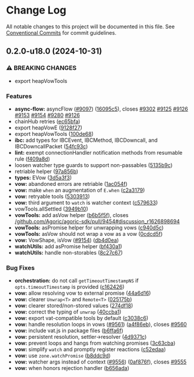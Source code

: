 # Change Log

All notable changes to this project will be documented in this file.
See [Conventional Commits](https://conventionalcommits.org) for commit guidelines.

## 0.2.0-u18.0 (2024-10-31)


### ⚠ BREAKING CHANGES

* export heapVowTools

### Features

* **async-flow:** asyncFlow ([#9097](https://github.com/Agoric/agoric-sdk/issues/9097)) ([16095c5](https://github.com/Agoric/agoric-sdk/commit/16095c5076043133aff0f25721131be2ca1ef5af)), closes [#9302](https://github.com/Agoric/agoric-sdk/issues/9302) [#9125](https://github.com/Agoric/agoric-sdk/issues/9125) [#9126](https://github.com/Agoric/agoric-sdk/issues/9126) [#9153](https://github.com/Agoric/agoric-sdk/issues/9153) [#9154](https://github.com/Agoric/agoric-sdk/issues/9154) [#9280](https://github.com/Agoric/agoric-sdk/issues/9280) [#9126](https://github.com/Agoric/agoric-sdk/issues/9126)
* chainHub retries ([ec65bfa](https://github.com/Agoric/agoric-sdk/commit/ec65bfa61e592f43d6e9cd9cda422300e79813f1))
* export heapVowE ([9128f27](https://github.com/Agoric/agoric-sdk/commit/9128f279a2dea75e99a9b250e159c917c07cdfff))
* export heapVowTools ([100de68](https://github.com/Agoric/agoric-sdk/commit/100de68330ffd7d56a3e4fdefc591380e2a3307f))
* **ibc:** add types for IBCEvent, IBCMethod, IBCDowncall, and IBCDowncallPacket ([54fc93c](https://github.com/Agoric/agoric-sdk/commit/54fc93c1362d9131ec0803abea785ad303757e43))
* **lint:** exempt connectionHandler notification methods from resumable rule ([f409a8d](https://github.com/Agoric/agoric-sdk/commit/f409a8dd899cd0eb8c24ba2dba12724dafaae03c))
* loosen watcher type guards to support non-passables ([5135b9c](https://github.com/Agoric/agoric-sdk/commit/5135b9c2068dd563813f0005da24b7b9884a5301))
* retriable helper ([97a856b](https://github.com/Agoric/agoric-sdk/commit/97a856becae8ce4c611695afca27998822749649))
* **types:** EVow ([3d5a3f3](https://github.com/Agoric/agoric-sdk/commit/3d5a3f3e44e328e102d7db197c0b06b18a5c63fe))
* **vow:** abandoned errors are retriable ([1ac054f](https://github.com/Agoric/agoric-sdk/commit/1ac054ffcbf665b885ec55944a0652023139387f))
* **vow:** make `when` an augmentation of `E.when` ([c2a3179](https://github.com/Agoric/agoric-sdk/commit/c2a31792b7070a44b2ab6c9f95dd845b75b316e8))
* **vow:** retryable tools ([5303913](https://github.com/Agoric/agoric-sdk/commit/53039135f760666f88ac0659f5e65c2c1b74a1d5))
* **vow:** third argument to `watch` is watcher context ([c579633](https://github.com/Agoric/agoric-sdk/commit/c579633ceb9c6a94c0998993caec9fc28d02e214))
* vowTools.allSettled ([3949b10](https://github.com/Agoric/agoric-sdk/commit/3949b107de79ccb2e46e14b2ab761f4ada742d25))
* **vowTools:** add asVow helper ([b6b5f5f](https://github.com/Agoric/agoric-sdk/commit/b6b5f5f7dd978b44dc865bbbe028cc76aa76543e)), closes [/github.com/Agoric/agoric-sdk/pull/9454#discussion_r1626898694](https://github.com/Agoric//github.com/Agoric/agoric-sdk/pull/9454/issues/discussion_r1626898694)
* **vowTools:** asPromise helper for unwrapping vows ([c940d5c](https://github.com/Agoric/agoric-sdk/commit/c940d5ca7356428d2bda78af17942dc76fef59dc))
* **vowTools:** asVow should not wrap a vow as a vow ([0cdcd5f](https://github.com/Agoric/agoric-sdk/commit/0cdcd5f32b0436db9e027d6ff8343f4cef570666))
* **vow:** VowShape, isVow ([#9154](https://github.com/Agoric/agoric-sdk/issues/9154)) ([db4d0ea](https://github.com/Agoric/agoric-sdk/commit/db4d0eab68a1d361ddbb6fe993ff0b9969a348e5))
* **watchUtils:** add asPromise helper ([bf430a1](https://github.com/Agoric/agoric-sdk/commit/bf430a12afa853b332fd6cfdcb77781d544b0e7c))
* **watchUtils:** handle non-storables ([8c27c67](https://github.com/Agoric/agoric-sdk/commit/8c27c6725ba7ef4b71d3ab0ccfdbddd755bcd926))


### Bug Fixes

* **orchestration:** do not call `getTimeoutTimestampNS` if `opts.timeoutTimestamp` is provided ([c162426](https://github.com/Agoric/agoric-sdk/commit/c162426f6a20b375113fae9ab82c0ba4ab87841d))
* **vow:** allow resolving vow to external promise ([44a6d16](https://github.com/Agoric/agoric-sdk/commit/44a6d16b9ff99fe9a3222cb4a32a34d3ad456fed))
* **vow:** clearer `Unwrap<T>` and `Remote<T>` ([025175b](https://github.com/Agoric/agoric-sdk/commit/025175bdd76209fe788b78e669b1ccaec88b4623))
* **vow:** clearer stored/non-stored values ([274df18](https://github.com/Agoric/agoric-sdk/commit/274df1833f000af9971d2015a25afd89d89fdbf6))
* **vow:** correct the typing of `unwrap` ([40ccba1](https://github.com/Agoric/agoric-sdk/commit/40ccba14680f9acf4a68ef32751eb3ac57a4c9bd))
* **vow:** export vat-compatible tools by default ([c3038c6](https://github.com/Agoric/agoric-sdk/commit/c3038c6ddd79cd781480c0b732f0de6b7f91742c))
* **vow:** handle resolution loops in vows ([#9561](https://github.com/Agoric/agoric-sdk/issues/9561)) ([a4f86eb](https://github.com/Agoric/agoric-sdk/commit/a4f86eb7fd602980a40d00d739897090d3667d3d)), closes [#9560](https://github.com/Agoric/agoric-sdk/issues/9560)
* **vow:** include vat.js in package files ([b6ffa6f](https://github.com/Agoric/agoric-sdk/commit/b6ffa6f09e4e453b1fe3bd2c62a55b05dccb1857))
* **vow:** persistent resolution, settler->resolver ([4d9371c](https://github.com/Agoric/agoric-sdk/commit/4d9371cb7d450e25146787474760b4c00b11e405))
* **vow:** prevent loops and hangs from watching promises ([3c63cba](https://github.com/Agoric/agoric-sdk/commit/3c63cba0261457c25dc35d560f5bb5a0af591962))
* **vow:** simplify `watch` and promptly register reactions ([c52edaa](https://github.com/Agoric/agoric-sdk/commit/c52edaa3d07fdb9e18c6d6628b83ff62e7615617))
* **vow:** use `zone.watchPromise` ([b8ddc9d](https://github.com/Agoric/agoric-sdk/commit/b8ddc9d1ddf06fed8b434f36aa86a2a70293fd56))
* **vow:** watcher args instead of context ([#9556](https://github.com/Agoric/agoric-sdk/issues/9556)) ([0af876f](https://github.com/Agoric/agoric-sdk/commit/0af876fb087f76a8144730969bb88b13403d02db)), closes [#9555](https://github.com/Agoric/agoric-sdk/issues/9555)
* **vow:** when honors rejection handler ([b656ada](https://github.com/Agoric/agoric-sdk/commit/b656ada08b8839e602e86298c94c7b874b04d51d))
